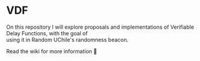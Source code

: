 # VDF
On this repository I will explore proposals and implementations of Verifiable Delay Functions, with the goal of  
using it in Random UChile's randomness beacon.

Read the wiki for more information :panda_face:
